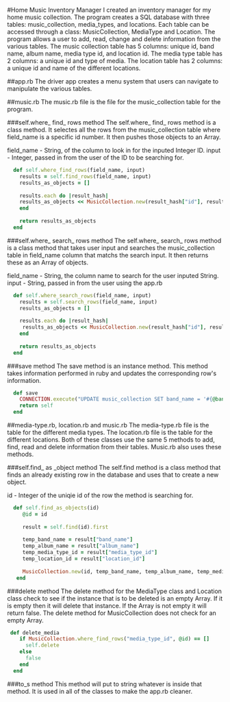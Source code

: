 #Home Music Inventory Manager
I created an inventory manager for my home music collection. The program creates a SQL database with three tables: music_collection, media_types, and locations. Each table can be accessed through a class: MusicCollection, MediaType and Location. The program allows a user to add, read, change and delete information from the various tables. The music collection table has 5 columns: unique id, band name, album name, media type id, and location id. The media type table has 2 columns: a unique id and type of media. The location table has 2 columns: a unique id and name of the different locations. 

##app.rb
The driver app creates a menu system that users can navigate to manipulate the various tables. 

##music.rb
The music.rb file is the file for the music_collection table for the program. 

###self.where_ find_ rows method
The self.where_ find_ rows method is a class method. It selectes all the rows from the music_collection table where field_name is a specific id number. It then pushes those objects to an Array. 

field_name - String, of the column to look in for the inputed Integer ID.
input - Integer, passed in from the user of the ID to be searching for.

```ruby
  def self.where_find_rows(field_name, input)
    results = self.find_rows(field_name, input)
    results_as_objects = []
  
    results.each do |result_hash|
    results_as_objects << MusicCollection.new(result_hash["id"], result_hash["band_name"], result_hash["album_name"], result_hash["media_type_id"], result_hash["location_id"])
    end
  
    return results_as_objects
  end
```
###self.where_ search_ rows method
The self.where_ search_ rows method is a class method that takes user input and searches the music_collection table in field_name column that matchs the search input. It then returns these as an Array of objects. 

field_name - String, the column name to search for the user inputed String.
input - String, passed in from the user using the app.rb

```ruby
  def self.where_search_rows(field_name, input)
    results = self.search_rows(field_name, input)
    results_as_objects = []
  
    results.each do |result_hash|
     results_as_objects << MusicCollection.new(result_hash["id"], result_hash["band_name"], result_hash["album_name"], result_hash["media_type_id"], result_hash["location_id"])
    end
  
    return results_as_objects
  end
```
###save method
The save method is an instance method. This method takes information performed in ruby and updates the corresponding row's information.

```ruby
  def save
    CONNECTION.execute("UPDATE music_collection SET band_name = '#{@band_name}', album_name = '#{@album_name}', media_type_id = #{@media_type_id}, location_id = #{@location_id} WHERE id = #{@id};")
    return self
  end
```

##media-type.rb, location.rb and music.rb
The media-type.rb file is the table for the different media types. The location.rb file is the table for the different locations. Both of these classes use the same 5 methods to add, find, read and delete information from their tables. Music.rb also uses these methods.

###self.find_ as _object method
The self.find method is a class method that finds an already existing row in the database and uses that to create a new object. 

id - Integer of the uniqie id of the row the method is searching for. 

```ruby
  def self.find_as_objects(id)
     @id = id
    
     result = self.find(id).first
    
     temp_band_name = result["band_name"]
     temp_album_name = result["album_name"]
     temp_media_type_id = result["media_type_id"]
     temp_location_id = result["location_id"]
    
     MusicCollection.new(id, temp_band_name, temp_album_name, temp_media_type_id, temp_location_id)
   end
```

###delete method
The delete method for the MediaType class and Location class check to see if the instance that is to be deleted is an empty Array. If it is empty then it will delete that instance. If the Array is not empty it will return false. The delete method for MusicCollection does not check for an empty Array.

```ruby   
 def delete_media    
    if MusicCollection.where_find_rows("media_type_id", @id) == []
      self.delete
    else
      false
    end
  end
```

###to_s method
This method will put to string whatever is inside that method. It is used in all of the classes to make the app.rb cleaner. 

